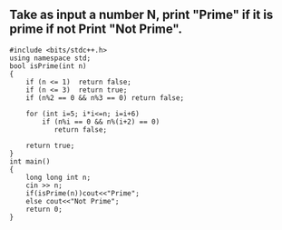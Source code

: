 ## Take as input a number N, print "Prime" if it is prime if not Print "Not Prime".

```
#include <bits/stdc++.h>
using namespace std;
bool isPrime(int n) 
{ 
    if (n <= 1)  return false; 
    if (n <= 3)  return true;
    if (n%2 == 0 && n%3 == 0) return false; 

    for (int i=5; i*i<=n; i=i+6) 
        if (n%i == 0 && n%(i+2) == 0) 
           return false; 

    return true; 
}
int main()
{
    long long int n;
    cin >> n;
    if(isPrime(n))cout<<"Prime";
    else cout<<"Not Prime";
    return 0;
}
```
